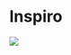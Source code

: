 # Inspiro
<img src="https://user-images.githubusercontent.com/75102304/149644911-5049f78c-cf69-4af3-9bd8-3dd17b982e4a.png"/>
